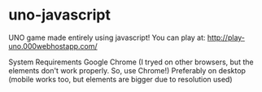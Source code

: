 # uno-javascript
UNO game made entirely using javascript! You can play at: http://play-uno.000webhostapp.com/

System Requirements
Google Chrome (I tryed on other browsers, but the elements don't work properly. So, use Chrome!)
Preferably on desktop (mobile works too, but elements are bigger due to resolution used)

